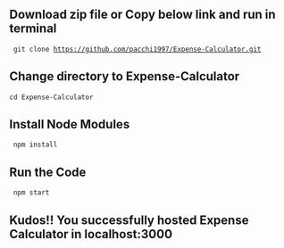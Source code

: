 ## Download zip file or Copy below link and run in terminal
<code> git clone https://github.com/pacchi1997/Expense-Calculator.git </code>

## Change directory to Expense-Calculator
<code>cd Expense-Calculator</code>

## Install Node Modules

<code> npm install</code>

## Run the Code

<code> npm start </code>

## Kudos!! You successfully hosted Expense Calculator in localhost:3000
